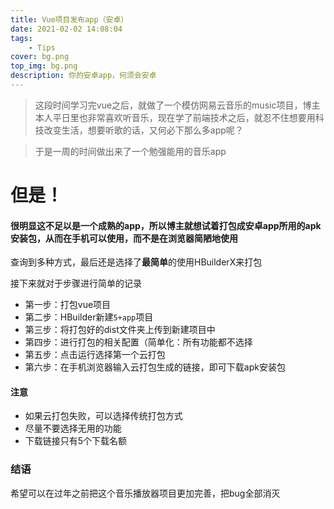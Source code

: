 ```yaml
---
title: Vue项目发布app（安卓）
date: 2021-02-02 14:08:04
tags:
	- Tips
cover: bg.png
top_img: bg.png
description: 你的安卓app，何须会安卓
---
```


> 这段时间学习完vue之后，就做了一个模仿网易云音乐的music项目，博主本人平日里也非常喜欢听音乐，现在学了前端技术之后，就忍不住想要用科技改变生活，想要听歌的话，又何必下那么多app呢？

> 于是一周的时间做出来了一个勉强能用的音乐app

# 但是！

#### 很明显这不足以是一个成熟的app，所以博主就想试着打包成安卓app所用的apk安装包，从而在手机可以使用，而不是在浏览器简陋地使用

查询到多种方式，最后还是选择了**最简单**的使用HBuilderX来打包

接下来就对于步骤进行简单的记录



+ 第一步：打包vue项目
+ 第二步：HBuilder新建`5+app`项目
+ 第三步：将打包好的dist文件夹上传到新建项目中
+ 第四步：进行打包的相关配置（简单化：所有功能都不选择
+ 第五步：点击运行选择第一个云打包
+ 第六步：在手机浏览器输入云打包生成的链接，即可下载apk安装包



#### **注意**

+ 如果云打包失败，可以选择传统打包方式
+ 尽量不要选择无用的功能
+ 下载链接只有5个下载名额

### 结语

希望可以在过年之前把这个音乐播放器项目更加完善，把bug全部消灭